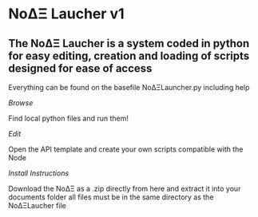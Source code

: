 # NoΔΞ Laucher v1

## The NoΔΞ Laucher is a system coded in python for easy editing, creation and loading of scripts designed for ease of access

Everything can be found on the basefile NoΔΞLauncher.py including help

_Browse_

Find local python files and run them!

_Edit_

Open the API template and create your own scripts compatible with the Node

_Install Instructions_

Download the NoΔΞ as a .zip directly from here and extract it into your documents folder
all files must be in the same directory as the NoΔΞLaucher file
